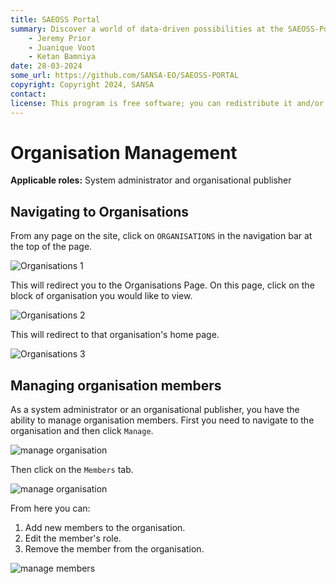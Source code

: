```yaml
---
title: SAEOSS Portal
summary: Discover a world of data-driven possibilities at the SAEOSS-Portal, where information converges to empower data sharing and decision-making.
    - Jeremy Prior
    - Juanique Voot
    - Ketan Bamniya
date: 28-03-2024
some_url: https://github.com/SANSA-EO/SAEOSS-PORTAL
copyright: Copyright 2024, SANSA
contact:
license: This program is free software; you can redistribute it and/or modify it under the terms of the GNU Affero General Public License as published by the Free Software Foundation; either version 3 of the License, or (at your option) any later version.
---
```


# Organisation Management

**Applicable roles:** System administrator and organisational publisher

## Navigating to Organisations

From any page on the site, click on `ORGANISATIONS` in the navigation bar at the top of the page.

![Organisations 1](./img/organisations-1.png)

This will redirect you to the Organisations Page. On this page, click on the block of organisation you would like to view.

![Organisations 2](./img/organisations-2.png)

This will redirect to that organisation's home page.

![Organisations 3](./img/organisations-3.png)

## Managing organisation members

As a system administrator or an organisational publisher, you have the ability to manage organisation members. First you need to navigate to the organisation and then click `Manage`.

![manage organisation](img/manage-members-1.png)

Then click on the `Members` tab.

![manage organisation](img/manage-members-2.png)

From here you can:

1. Add new members to the organisation.
2. Edit the member's role.
3. Remove the member from the organisation.

![manage members](img/manage-members-3.png)
